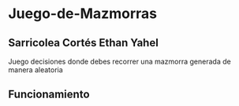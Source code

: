 # Juego-de-Mazmorras

## Sarricolea Cortés Ethan Yahel

Juego decisiones donde debes recorrer una mazmorra generada de manera aleatoria

## Funcionamiento

